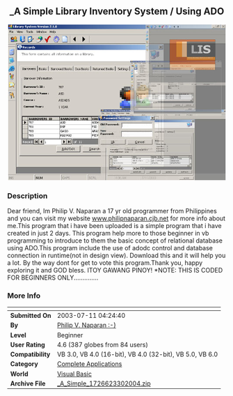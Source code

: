 ﻿<div align="center">

## \_A Simple Library Inventory System / Using ADO

<img src="PIC2003716135512133.jpg">
</div>

### Description

Dear friend, Im Philip V. Naparan a 17 yr old programmer from Philippines and you can visit my website www.philipnaparan.cjb.net for more info about me.This program that i have been uploaded is a simple program that i have created in just 2 days. This program help more to those beginner in vb programming to introduce to them the basic concept of relational database using ADO.This program include the use of adodc control and database connection in runtime(not in design view). Download this and it will help you a lot. By the way dont for get to vote this program.Thank you, happy exploring it and GOD bless. ITOY GAWANG PINOY!        *NOTE: THIS IS CODED FOR BEGINNERS ONLY..............
 
### More Info
 


<span>             |<span>
---                |---
**Submitted On**   |2003-07-11 04:24:40
**By**             |[Philip  V\. Naparan :\-\)](https://github.com/Planet-Source-Code/PSCIndex/blob/master/ByAuthor/philip-v-naparan.md)
**Level**          |Beginner
**User Rating**    |4.6 (387 globes from 84 users)
**Compatibility**  |VB 3\.0, VB 4\.0 \(16\-bit\), VB 4\.0 \(32\-bit\), VB 5\.0, VB 6\.0
**Category**       |[Complete Applications](https://github.com/Planet-Source-Code/PSCIndex/blob/master/ByCategory/complete-applications__1-27.md)
**World**          |[Visual Basic](https://github.com/Planet-Source-Code/PSCIndex/blob/master/ByWorld/visual-basic.md)
**Archive File**   |[\_A\_Simple\_1726623302004\.zip](https://github.com/Planet-Source-Code/philip-v-naparan-a-simple-library-inventory-system-using-ado__1-46951/archive/master.zip)








